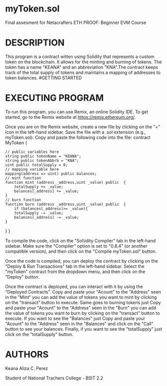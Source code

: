 # myToken.sol
Final assesment for Netacrafters ETH PROOF: Beginner EVM Course
# DESCRIPTION
This program is a contract witten using Solidity that represents a custom token on the blockchain. It allows for the minting and burning of tokens. 
The token has a name "KEANA" and an abbreviation "KNA".The contract keeps track of the total supply of tokens and maintains a mapping of addresses to token balances.
#GETTING STARTED
# EXECUTING PROGRAM
To run this program, you can use Remix, an online Solidity IDE. To get started, go to the Remix website at https://remix.ethereum.org/.

Once you are on the Remix website, create a new file by clicking on the "+" icon in the left-hand sidebar. Save the file with a .sol extension (e.g., myToken.sol). 
Copy and paste the following code into the file:
contract MyToken {

    // public variables here
    string public tokenName = "KEANA";
    string public tokenAbbrb = "KNA";
    uint public totalSupply = 0;
    // mapping variable here
    mapping(address => uint) public balances;
    // mint function
    function mint (address _address,uint _value) public  {
        totalSupply += _value;
        balances[_address] += _value;
    }
    // burn function
    function burn (address _address,uint _value) public  {
        if (balances[_address]>= _value){
        totalSupply -= _value;
        balances[_address] -= _value;
    }
}
}

To compile the code, click on the "Sol\idity Compiler" tab in the left-hand sidebar. 
Make sure the "Compiler" option is set to "0.8.4" (or another compatible version), and then click on the "Compile myToken.sol" button.

Once the code is compiled, you can deploy the contract by clicking on the "Deploy & Run Transactions" tab in the left-hand sidebar. 
Select the "myToken" contract from the dropdown menu, and then click on the "Deploy" button.

Once the contract is deployed, you can interact with it by using the "Deployed Contracts". Copy and paste your "Acount" to the "Address" seen in the "Mint" you can add the value of tokens you want to mint by clicking on the "transact" button to execute.
Same goes to burning tokens just  Copy and paste your "Acount" to the "Address" seen in the "Burn" you can add the value of tokens you want to burn by clicking on the "transact" button to execute.
If you want to see the "Balances" just Copy and paste your "Acount" to the "Address" seen in the "Balances" and click on the "Call" button to see your balances. 
Finally, if you want to see the "totalSupply" just click on the "totalSupply" button.

# AUTHORS
Keana Aliza C. Perez

Student of National Trachers College - BSIT 2.2
